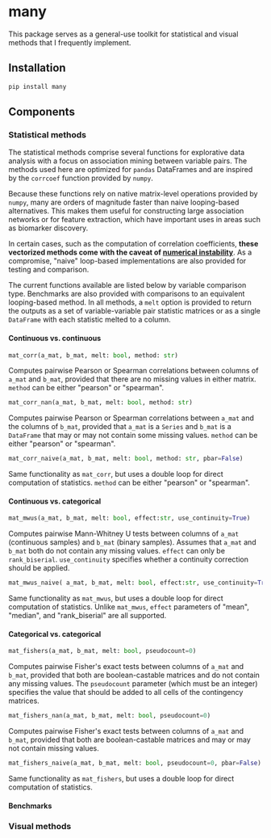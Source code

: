 # many

This package serves as a general-use toolkit for statistical and visual methods that I frequently implement.

## Installation

```bash
pip install many
```

## Components

### Statistical methods

The statistical methods comprise several functions for explorative data analysis with a focus on association mining between variable pairs. The methods used here are optimized for `pandas` DataFrames and are inspired by the `corrcoef` function provided by `numpy`.

Because these functions rely on native matrix-level operations provided by `numpy`, many are orders of magnitude faster than naive looping-based alternatives. This makes them useful for constructing large association networks or for feature extraction, which have important uses in areas such as biomarker discovery. 

In certain cases, such as the computation of correlation coefficients, **these vectorized methods come with the caveat of [numerical instability](https://stats.stackexchange.com/questions/94056/instability-of-one-pass-algorithm-for-correlation-coefficient)**. As a compromise, "naive" loop-based implementations are also provided for testing and comparison.

The current functions available are listed below by variable comparison type. Benchmarks are also provided with comparisons to an equivalent looping-based method. In all methods, a `melt` option is provided to return the outputs as a set of variable-variable pair statistic matrices or as a single `DataFrame` with each statistic melted to a column.

#### Continuous vs. continuous

```python
mat_corr(a_mat, b_mat, melt: bool, method: str)
```

Computes pairwise Pearson or Spearman correlations between columns of `a_mat` and `b_mat`, provided that there are no missing values in either matrix. `method` can be either "pearson" or "spearman".

```python
mat_corr_nan(a_mat, b_mat, melt: bool, method: str)
```

Computes pairwise Pearson or Spearman correlations between `a_mat` and the columns of `b_mat`, provided that `a_mat` is a `Series` and `b_mat` is a `DataFrame` that may or may not contain some missing values. `method` can be either "pearson" or "spearman".

```python
mat_corr_naive(a_mat, b_mat, melt: bool, method: str, pbar=False)
```

Same functionality as `mat_corr`, but uses a double loop for direct computation of statistics. `method` can be either "pearson" or "spearman".

#### Continuous vs. categorical

```python
mat_mwus(a_mat, b_mat, melt: bool, effect:str, use_continuity=True)
```

Computes pairwise Mann-Whitney U tests between columns of `a_mat` (continuous samples) and `b_mat` (binary samples). Assumes that `a_mat` and `b_mat` both do not contain any missing values. `effect` can only be `rank_biserial`. `use_continuity` specifies whether a continuity correction should be applied.

```python
mat_mwus_naive( a_mat, b_mat, melt: bool, effect:str, use_continuity=True, pbar=False)
```

Same functionality as `mat_mwus`, but uses a double loop for direct computation of statistics. Unlike `mat_mwus`, `effect` parameters of "mean", "median", and "rank_biserial" are all supported.

#### Categorical vs. categorical

```python
mat_fishers(a_mat, b_mat, melt: bool, pseudocount=0)
```

Computes pairwise Fisher's exact tests between columns of `a_mat` and `b_mat`, provided that both are boolean-castable matrices and do not contain any missing values. The `pseudocount` parameter (which must be an integer) specifies the value that should be added to all cells of the contingency matrices.

```python
mat_fishers_nan(a_mat, b_mat, melt: bool, pseudocount=0)
```

Computes pairwise Fisher's exact tests between columns of `a_mat` and `b_mat`, provided that both are boolean-castable matrices and may or may not contain missing values.

```python
mat_fishers_naive(a_mat, b_mat, melt: bool, pseudocount=0, pbar=False)
```

Same functionality as `mat_fishers`, but uses a double loop for direct computation of statistics.

#### Benchmarks

### Visual methods

